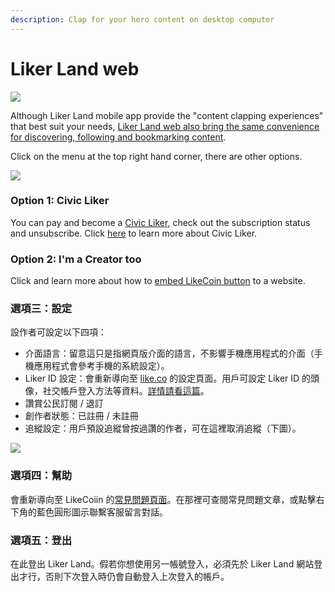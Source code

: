 ```yaml
---
description: Clap for your hero content on desktop computer
---
```


# Liker Land web

![](https://gblobscdn.gitbook.com/assets%2F-LL4mdaVjNgL6A1--PV0%2F-MDJjdmH4gPPkYdgO50G%2F-MDJkJVTIRInATRDjMh_%2FLiker%20Land%20Web%201.png?alt=media&token=6ed3d2b6-fe63-4a88-a796-f87d157c340d)

Although Liker Land mobile app provide the "content clapping experiences" that best suit your needs, [Liker Land web also bring the same convenience for discovering, following and bookmarking content](https://liker.land/). 

Click on the menu at the top right hand corner, there are other options.

![](https://gblobscdn.gitbook.com/assets%2F-LL4mdaVjNgL6A1--PV0%2F-MDJjdmH4gPPkYdgO50G%2F-MDJkMQN_N9l6TOGbQY9%2FLiker%20Land%20Web%202.png?alt=media&token=26a63b5c-8744-4046-ac1d-e1322809a268)

### **Option 1: Civic Liker**

You can pay and become a [Civic Liker](https://liker.land/civic), check out the subscription status and unsubscribe. Click [here](https://docs.like.co/user-guide/civic-liker) to learn more about Civic Liker.

### **Option 2: I'm a Creator too**

Click and learn more about how to [embed LikeCoin button](https://liker.land/creators) to a website.  


### 選項三：設定 <a id="xuan-xiang-san-she-ding"></a>

設作者可設定以下四項：

* 介面語言：留意這只是指網頁版介面的語言，不影響手機應用程式的介面（手機應用程式會參考手機的系統設定）。
* Liker ID 設定：會重新導向至 [like.co](https://like.co/in/settings) 的設定頁面。用戶可設定 Liker ID 的頭像，社交帳戶登入方法等資料。[詳情請看這篇](https://docs.like.co/v/zh/user-guide/liker-id)。
* 讚賞公民訂閱 / 退訂
* 創作者狀態：已註冊 / 未註冊
* 追縱設定：用戶預設追縱曾按過讚的作者，可在這裡取消追縱（下圖）。

![](https://gblobscdn.gitbook.com/assets%2F-LL4mdaVjNgL6A1--PV0%2F-MDJjdmH4gPPkYdgO50G%2F-MDJkPBw6RHX_U_1I0SD%2FLiker%20Land%20Web%203.png?alt=media&token=3b20df76-f0b3-46c9-9828-b20ed3286467)

### 選項四：幫助 <a id="xuan-xiang-si-bang-zhu"></a>

會重新導向至 LikeCoiin 的[常見問題頁面](https://docs.like.co/v/zh/)。在那裡可查閱常見問題文章，或點擊右下角的藍色圓形圖示聯繫客服留言對話。

### 選項五：登出 <a id="xuan-xiang-wu-deng-chu"></a>

在此登出 Liker Land。假若你想使用另一帳號登入，必須先於 Liker Land 網站登出才行，否則下次登入時仍會自動登入上次登入的帳戶。

